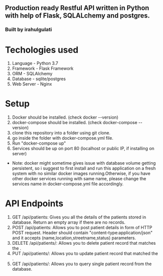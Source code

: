 ## Production ready Restful API written in Python with help of Flask, SQLALchemy and postgres.
### Built by irahulgulati

# Techologies used
 1. Language   - Python 3.7
 2. Framework  - Flask Framework
 3. ORM	       - SQLAlchemy
 4. Database   - sqlite/postgres
 5. Web Server - Nginx

# Setup
 1. Docker should be installed. (check docker --version)
 2. docker-compose should be installed. (check docker-compose --version)
 3. clone this repository into a folder using git clone.
 4. go inside the folder with docker-compose.yml file.
 5. Run "docker-compose up"
 6. Services should be up on port 80 (localhost or public IP, if installing on server)
 - Note: docker might sometime gives issue with database volume getting persistent, so i suggest to first install and run this application on a fresh system with no  similar docker images running.Otherwise, if you have other docker services running with same name, please change the  services name in docker-compose.yml file accordingly.


# API Endpoints
 1. GET    /api/patients: Gives you all the details of the patients stored in database. Return an empty array if there are no records.
 2. POST   /api/patients: Allows you to post patient details in form of HTTP POST request. Header should contain "content-type:application/json" and it accepts                              (name,location,streetname,status) parameters.
 3. DELETE /api/patients/<id>: Allows you to delete patient record that matches the <id>.
 4. PUT    /api/patients/<id>: Allows you to update patient record that matched the <id>.
 5. GET    /api/patients/<id>: Allows you to query single patient record from the database.